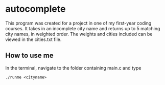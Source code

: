 # autocomplete

This program was created for a project in one of my first-year coding courses. It takes in an incomplete city name and returns up to 5 matching city names, in weighted order. The weights and cities included can be viewed in the cities.txt file.

## How to use me
In the terminal, navigate to the folder containing main.c and type
```
./runme <cityname>
```
